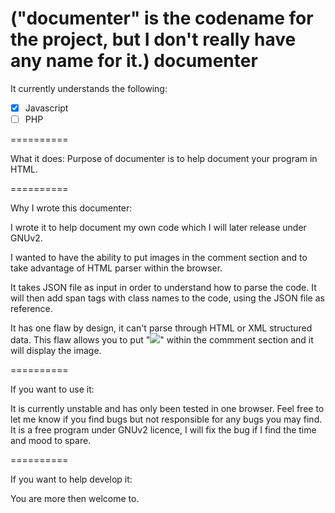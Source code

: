 ("documenter" is the codename for the project, but I don't really have any name for it.)
documenter
==========

It currently understands the following:
- [x] Javascript
- [ ] PHP
  
==========

What it does:
  Purpose of documenter is to help document your program in HTML.
    
==========

Why I wrote this documenter:

  I wrote it to help document my own code which I will later release under GNUv2.

  I wanted to have the ability to put images in the comment section and to take advantage of
  HTML parser within the browser.

  It takes JSON file as input in order to understand how to parse the code.
  It will then add span tags with class names to the code, using the JSON file as reference.

  It has one flaw by design, it can't parse through HTML or XML structured data.
  This flaw allows you to put "<img src="pathtoimage" />" within the commment section and it will display the image.

==========

If you want to use it:

  It is currently unstable and has only been tested in one browser.
  Feel free to let me know if you find bugs but not responsible for any bugs you may find.
  It is a free program under GNUv2 licence, I will fix the bug if I find the time and mood to spare.
  
==========

If you want to help develop it:

  You are more then welcome to.
